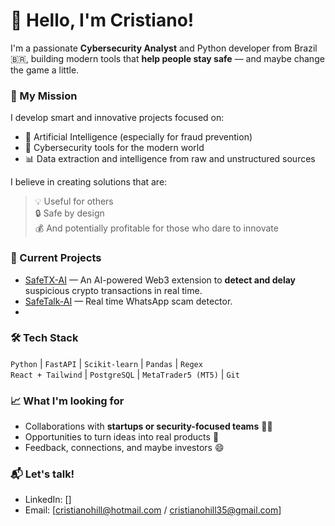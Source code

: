 # 👋 Hello, I'm Cristiano!

I'm a passionate **Cybersecurity Analyst** and Python developer from Brazil 🇧🇷, building modern tools that **help people stay safe** — and maybe change the game a little.

### 🚀 My Mission

I develop smart and innovative projects focused on:
- 🧠 Artificial Intelligence (especially for fraud prevention)
- 🔐 Cybersecurity tools for the modern world
- 📊 Data extraction and intelligence from raw and unstructured sources

I believe in creating solutions that are:
> 💡 Useful for others  
> 🔒 Safe by design  
> 💰 And potentially profitable for those who dare to innovate

### 🧠 Current Projects
- [SafeTX-AI](https://github.com/cshillrj46/SafeTX-AI) — An AI-powered Web3 extension to **detect and delay** suspicious crypto transactions in real time.
- [SafeTalk-AI](https://github.com/cshillrj46/SafeTalk-AI) — Real time WhatsApp scam detector.
- 
### 🛠️ Tech Stack
`Python` | `FastAPI` | `Scikit-learn` | `Pandas` | `Regex`  
`React + Tailwind` | `PostgreSQL` | `MetaTrader5 (MT5)` | `Git`

### 📈 What I'm looking for

- Collaborations with **startups or security-focused teams** 🕵️‍♂️  
- Opportunities to turn ideas into real products 💼  
- Feedback, connections, and maybe investors 😄

### 📬 Let's talk!
- LinkedIn: []
- Email: [cristianohill@hotmail.com / cristianohill35@gmail.com]
